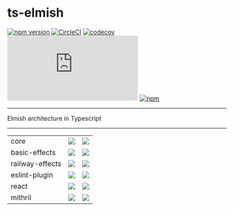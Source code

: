 # ts-elmish

[![npm version](https://badge.fury.io/js/%40ts-elmish%2Fcore.svg?t=1495378566925)](https://badge.fury.io/js/%40ts-elmish%2Fcore)
[![CircleCI](https://circleci.com/gh/iyegoroff/ts-elmish.svg?style=svg)](https://circleci.com/gh/iyegoroff/ts-elmish)
[![codecov](https://codecov.io/gh/iyegoroff/ts-elmish/branch/master/graph/badge.svg?t=1520230083925)](https://codecov.io/gh/iyegoroff/ts-elmish)
[![Type Coverage](https://img.shields.io/badge/dynamic/json.svg?label=type-coverage&prefix=%E2%89%A5&suffix=%&query=$.typeCoverage.atLeast&uri=https%3A%2F%2Fraw.githubusercontent.com%2Fiyegoroff%2Fts-elmish%2Fmaster%2Fpackage.json)](https://github.com/plantain-00/type-coverage)
[![npm](https://img.shields.io/npm/l/@ts-elmish/core.svg?t=1495378566925)](https://www.npmjs.com/package/@ts-elmish/core)

---

Elmish architecture in Typescript

---

<table>
   <tbody>
      <tr>
         <td>core</td>
         <td><a href="https://david-dm.org/iyegoroff/ts-elmish?path=packages/core" title="dependencies status"><img src="https://status.david-dm.org/gh/iyegoroff/ts-elmish.svg?path=packages%2Fcore"/></a></td>
         <td><a href="https://david-dm.org/iyegoroff/ts-elmish?type=dev" title="devDependencies status"><img src="https://status.david-dm.org/gh/iyegoroff/ts-elmish.svg?type=dev"/></a></td>
      </tr>
      <tr>
         <td>basic-effects</td>
         <td><a href="https://david-dm.org/iyegoroff/ts-elmish?path=packages/basic-effects" title="dependencies status"><img src="https://status.david-dm.org/gh/iyegoroff/ts-elmish.svg?path=packages%2Fbasic-effects"/></a></td>
         <td><a href="https://david-dm.org/iyegoroff/ts-elmish?path=packages/basic-effects&type=dev" title="devDependencies status"><img src="https://status.david-dm.org/gh/iyegoroff/ts-elmish.svg?path=packages%2Fbasic-effects&type=dev"/></a></td>
      </tr>
      <tr>
         <td>railway-effects</td>
         <td><a href="https://david-dm.org/iyegoroff/ts-elmish?path=packages/railway-effects" title="dependencies status"><img src="https://status.david-dm.org/gh/iyegoroff/ts-elmish.svg?path=packages%2Frailway-effects"/></a></td>
         <td><a href="https://david-dm.org/iyegoroff/ts-elmish?path=packages/railway-effects&type=dev" title="devDependencies status"><img src="https://status.david-dm.org/gh/iyegoroff/ts-elmish.svg?path=packages%2Frailway-effects&type=dev"/></a></td>
      </tr>
      <tr>
         <td>eslint-plugin</td>
         <td><a href="https://david-dm.org/iyegoroff/ts-elmish?path=packages/eslint-plugin" title="dependencies status"><img src="https://status.david-dm.org/gh/iyegoroff/ts-elmish.svg?path=packages%2Feslint-plugin"/></a></td>
         <td><a href="https://david-dm.org/iyegoroff/ts-elmish?path=packages/eslint-plugin&type=dev" title="devDependencies status"><img src="https://status.david-dm.org/gh/iyegoroff/ts-elmish.svg?path=packages%2Feslint-plugin&type=dev"/></a></td>
      </tr>
      <tr>
         <td>react</td>
         <td><a href="https://david-dm.org/iyegoroff/ts-elmish?path=packages/react" title="dependencies status"><img src="https://status.david-dm.org/gh/iyegoroff/ts-elmish.svg?path=packages%2Freact"/></a></td>
         <td><a href="https://david-dm.org/iyegoroff/ts-elmish?path=packages/react&type=dev" title="devDependencies status"><img src="https://status.david-dm.org/gh/iyegoroff/ts-elmish.svg?path=packages%2Freact&type=dev"/></a></td>
      </tr>
      <tr>
         <td>mithril</td>
         <td><a href="https://david-dm.org/iyegoroff/ts-elmish?path=packages/mithril" title="dependencies status"><img src="https://status.david-dm.org/gh/iyegoroff/ts-elmish.svg?path=packages%2Fmithril"/></a></td>
         <td><a href="https://david-dm.org/iyegoroff/ts-elmish?path=packages/mithril&type=dev" title="devDependencies status"><img src="https://status.david-dm.org/gh/iyegoroff/ts-elmish.svg?path=packages%2Fmithril&type=dev"/></a></td>
      </tr>
   </tbody>
</table>
